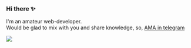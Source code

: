 ### Hi there ✨
I'm an amateur web-developer.  
Would be glad to mix with you and share knowledge, so, [AMA in telegram](https://t.me/revidovich)
<!--
**nutkatuz/nutkatuz** is a ✨ _special_ ✨ repository because its `README.md` (this file) appears on your GitHub profile.

Here are some ideas to get you started:

- 🔭 I’m currently working on ...
- 🌱 I’m currently learning ...
- 👯 I’m looking to collaborate on ...
- 🤔 I’m looking for help with ...
- 💬 Ask me about ...
- 📫 How to reach me: ...
- 😄 Pronouns: ...
- ⚡ Fun fact: ...
-->
<img src='https://media0.giphy.com/media/OmK8lulOMQ9XO/giphy.gif?cid=dc79c3575ab0e891722e664141fc8318'>
